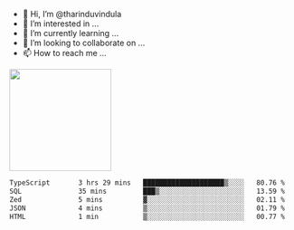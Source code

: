 - 👋 Hi, I’m @tharinduvindula
- 👀 I’m interested in ...
- 🌱 I’m currently learning ...
- 💞️ I’m looking to collaborate on ...
- 📫 How to reach me ...

<!---
tharinduvindula/tharinduvindula is a ✨ special ✨ repository because its `README.md` (this file) appears on your GitHub profile.
You can click the Preview link to take a look at your changes.
--->

<img height="180em" src="https://github-readme-stats.vercel.app/api?username=tharinduvindula&show_icons=true&hide_border=false&&count_private=true&include_all_commits=true" />


<!--START_SECTION:waka-->

```txt
TypeScript       3 hrs 29 mins   ████████████████████▒░░░░   80.76 %
SQL              35 mins         ███▒░░░░░░░░░░░░░░░░░░░░░   13.59 %
Zed              5 mins          ▓░░░░░░░░░░░░░░░░░░░░░░░░   02.11 %
JSON             4 mins          ▒░░░░░░░░░░░░░░░░░░░░░░░░   01.79 %
HTML             1 min           ▒░░░░░░░░░░░░░░░░░░░░░░░░   00.77 %
```

<!--END_SECTION:waka-->
